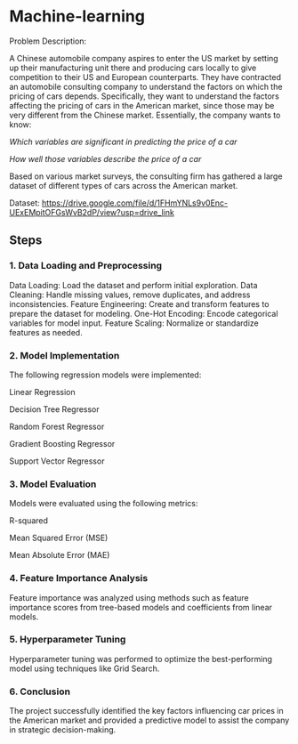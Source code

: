 # Machine-learning

Problem Description:

A Chinese automobile company aspires to enter the US market by setting up their manufacturing unit there and producing cars locally to give competition to their US and European counterparts. They have contracted an automobile consulting company to understand the factors on which the pricing of cars depends. Specifically, they want to understand the factors affecting the pricing of cars in the American market, since those may be very different from the Chinese market. Essentially, the company wants to know:

*Which variables are significant in predicting the price of a car*

*How well those variables describe the price of a car*

Based on various market surveys, the consulting firm has gathered a large dataset of different types of cars across the American market.

Dataset:  https://drive.google.com/file/d/1FHmYNLs9v0Enc-UExEMpitOFGsWvB2dP/view?usp=drive_link

## Steps
### 1. Data Loading and Preprocessing
Data Loading: Load the dataset and perform initial exploration.
Data Cleaning: Handle missing values, remove duplicates, and address inconsistencies.
Feature Engineering: Create and transform features to prepare the dataset for modeling.
One-Hot Encoding: Encode categorical variables for model input.
Feature Scaling: Normalize or standardize features as needed.


### 2. Model Implementation
The following regression models were implemented:

Linear Regression

Decision Tree Regressor

Random Forest Regressor

Gradient Boosting Regressor

Support Vector Regressor

### 3. Model Evaluation
Models were evaluated using the following metrics:

R-squared

Mean Squared Error (MSE)

Mean Absolute Error (MAE)

### 4. Feature Importance Analysis
Feature importance was analyzed using methods such as feature importance scores from tree-based models and coefficients from linear models.

### 5. Hyperparameter Tuning
Hyperparameter tuning was performed to optimize the best-performing model using techniques like Grid Search.

### 6. Conclusion
The project successfully identified the key factors influencing car prices in the American market and provided a predictive model to assist the company in strategic decision-making.
